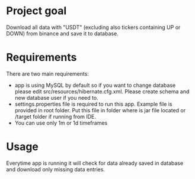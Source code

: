 # Project goal
Download all data with "USDT" (excluding also tickers containing UP or DOWN) from binance and save it to database.

# Requirements
There are two main requirements:
- app is using MySQL by default so if you want to change database please edit src/resources/hibernate.cfg.xml. Please create schema and new database user if you need to.  
- settings.properties file is required to run this app. Example file is provided in root folder. Put this file in folder where is jar file located or /target folder if running from IDE.
- You can use only 1m or 1d timeframes

# Usage 
Everytime app is running it will check for data already saved in database and download only missing data entries.






  






